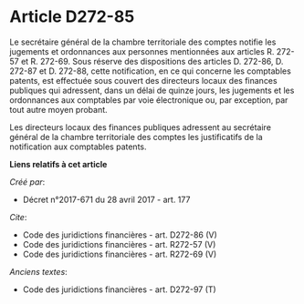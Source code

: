 # Article D272-85

Le secrétaire général de la chambre territoriale des comptes notifie les jugements et ordonnances aux personnes mentionnées
aux articles R. 272-57 et R. 272-69. Sous réserve des dispositions des articles D. 272-86, D. 272-87 et D. 272-88, cette
notification, en ce qui concerne les comptables patents, est effectuée sous couvert des directeurs locaux des finances
publiques qui adressent, dans un délai de quinze jours, les jugements et les ordonnances aux comptables par voie électronique
ou, par exception, par tout autre moyen probant. 

Les directeurs locaux des finances publiques adressent au secrétaire général de la chambre territoriale des comptes les
justificatifs de la notification aux comptables patents.

**Liens relatifs à cet article**

_Créé par_:

  - Décret n°2017-671 du 28 avril 2017 - art. 177

_Cite_:

  - Code des juridictions financières - art. D272-86 (V)
  - Code des juridictions financières - art. R272-57 (V)
  - Code des juridictions financières - art. R272-69 (V)

_Anciens textes_:

  - Code des juridictions financières - art. D272-97 (T)
